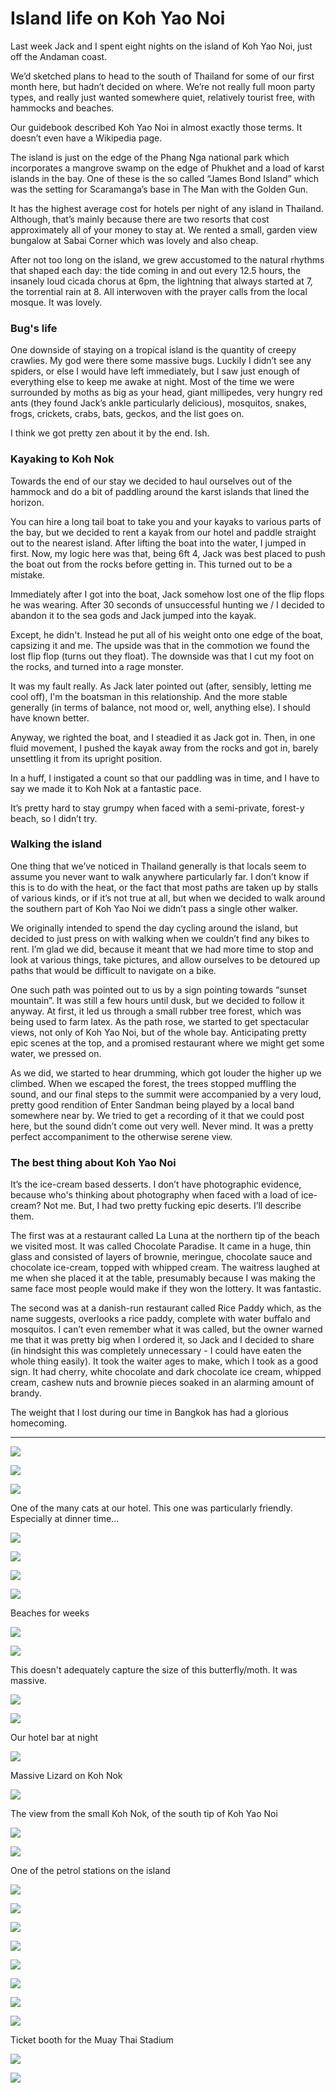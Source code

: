 # Island life on Koh Yao Noi

Last week Jack and I spent eight nights on the island of Koh Yao Noi, just off the Andaman coast.

We’d sketched plans to head to the south of Thailand for some of our first month here, but hadn’t decided on where. We’re not really full moon party types, and really just wanted somewhere quiet, relatively tourist free, with hammocks and beaches.

Our guidebook described Koh Yao Noi in almost exactly those terms. It doesn’t even have a Wikipedia page.

The island is just on the edge of the Phang Nga national park which incorporates a mangrove swamp on the edge of Phukhet and a load of karst islands in the bay. One of these is the so called “James Bond Island” which was the setting for Scaramanga’s base in The Man with the Golden Gun.

It has the highest average cost for hotels per night of any island in Thailand. Although, that’s mainly because there are two resorts that cost approximately all of your money to stay at. We rented a small, garden view bungalow at Sabai Corner which was lovely and also cheap.

After not too long on the island, we grew accustomed to the natural rhythms that shaped each day: the tide coming in and out every 12.5 hours, the insanely loud cicada chorus at 6pm, the lightning that always started at 7, the torrential rain at 8. All interwoven with the prayer calls from the local mosque. It was lovely.

### Bug's life

One downside of staying on a tropical island is the quantity of creepy crawlies. My god were there some massive bugs. Luckily I didn’t see any spiders, or else I would have left immediately, but I saw just enough of everything else to keep me awake at night. Most of the time we were surrounded by moths as big as your head, giant millipedes, very hungry red ants (they found Jack’s ankle particularly delicious), mosquitos, snakes, frogs, crickets, crabs, bats, geckos, and the list goes on.

I think we got pretty zen about it by the end. Ish.

### Kayaking to Koh Nok

Towards the end of our stay we decided to haul ourselves out of the hammock and do a bit of paddling around the karst islands that lined the horizon.

You can hire a long tail boat to take you and your kayaks to various parts of the bay, but we decided to rent a kayak from our hotel and paddle straight out to the nearest island. After lifting the boat into the water, I jumped in first. Now, my logic here was that, being 6ft 4, Jack was best placed to push the boat out from the rocks before getting in. This turned out to be a mistake.

Immediately after I got into the boat, Jack somehow lost one of the flip flops he was wearing. After 30 seconds of unsuccessful hunting we / I decided to abandon it to the sea gods and Jack jumped into the kayak.

Except, he didn't. Instead he put all of his weight onto one edge of the boat, capsizing it and me. The upside was that in the commotion we found the lost flip flop (turns out they float). The downside was that I cut my foot on the rocks, and turned into a rage monster.

It was my fault really. As Jack later pointed out (after, sensibly, letting me cool off), I'm the boatsman in this relationship. And the more stable generally (in terms of balance, not mood or, well, anything else). I should have known better.

Anyway, we righted the boat, and I steadied it as Jack got in. Then, in one fluid movement, I pushed the kayak away from the rocks and got in, barely unsettling it from its upright position.

In a huff, I instigated a count so that our paddling was in time, and I have to say we made it to Koh Nok at a fantastic pace.

It’s pretty hard to stay grumpy when faced with a semi-private, forest-y beach, so I didn’t try.

### Walking the island

One thing that we’ve noticed in Thailand generally is that locals seem to assume you never want to walk anywhere particularly far. I don’t know if this is to do with the heat, or the fact that most paths are taken up by stalls of various kinds, or if it’s not true at all, but when we decided to walk around the southern part of Koh Yao Noi we didn’t pass a single other walker.

We originally intended to spend the day cycling around the island, but decided to just press on with walking when we couldn’t find any bikes to rent. I’m glad we did, because it meant that we had more time to stop and look at various things, take pictures, and allow ourselves to be detoured up paths that would be difficult to navigate on a bike.

One such path was pointed out to us by a sign pointing towards “sunset mountain”. It was still a few hours until dusk, but we decided to follow it anyway. At first, it led us through a small rubber tree forest, which was being used to farm latex. As the path rose, we started to get spectacular views, not only of Koh Yao Noi, but of the whole bay. Anticipating pretty epic scenes at the top, and a promised restaurant where we might get some water, we pressed on.

As we did, we started to hear drumming, which got louder the higher up we climbed. When we escaped the forest, the trees stopped muffling the sound, and our final steps to the summit were accompanied by a very loud, pretty good rendition of Enter Sandman being played by a local band somewhere near by. We tried to get a recording of it that we could post here, but the sound didn’t come out very well. Never mind. It was a pretty perfect accompaniment to the otherwise serene view.

### The best thing about Koh Yao Noi

It’s the ice-cream based desserts. I don’t have photographic evidence, because who's thinking about photography when faced with a load of ice-cream? Not me. But, I had two pretty fucking epic deserts. I’ll describe them.

The first was at a restaurant called La Luna at the northern tip of the beach we visited most. It was called Chocolate Paradise. It came in a huge, thin glass and consisted of layers of brownie, meringue, chocolate sauce and chocolate ice-cream, topped with whipped cream. The waitress laughed at me when she placed it at the table, presumably because I was making the same face most people would make if they won the lottery. It was fantastic.

The second was at a danish-run restaurant called Rice Paddy which, as the name suggests, overlooks a rice paddy, complete with water buffalo and mosquitos. I can’t even remember what it was called, but the owner warned me that it was pretty big when I ordered it, so Jack and I decided to share (in hindsight this was completely unnecessary - I could have eaten the whole thing easily). It took the waiter ages to make, which I took as a good sign. It had cherry, white chocolate and dark chocolate ice cream, whipped cream, cashew nuts and brownie pieces soaked in an alarming amount of brandy.

The weight that I lost during our time in Bangkok has had a glorious homecoming.

---

![](https://dl.dropboxusercontent.com/s/ir9kvrh4inh7ngd/IMG_7661.JPG?dl=0)

![](https://dl.dropboxusercontent.com/s/6jb61lzxdr3r08k/IMG_7663.JPG?dl=0)

![](https://dl.dropboxusercontent.com/s/fy5qmkwfucl6nbx/IMG_7665.JPG?dl=0)

One of the many cats at our hotel. This one was particularly friendly. Especially at dinner time...

![](https://dl.dropboxusercontent.com/s/u74zct97nqb5hth/IMG_7981.jpg?dl=0)

![](https://dl.dropboxusercontent.com/s/itsp4i2zjdent73/IMG_7671.JPG?dl=0)

![](https://dl.dropboxusercontent.com/s/60vkd3peh2kywlx/IMG_7677.JPG?dl=0)

![](https://dl.dropboxusercontent.com/s/buo3b5hgh1f5f89/IMG_7746.JPG?dl=0)

Beaches for weeks

![](https://dl.dropboxusercontent.com/s/9a5znjqdkhhbo60/IMG_7739.JPG?dl=0)

![](https://dl.dropboxusercontent.com/s/v4ejhrny03430v3/IMG_7760.JPG?dl=0)

This doesn't adequately capture the size of this butterfly/moth. It was massive.

![](https://dl.dropboxusercontent.com/s/2bh4b9mz259ihm8/IMG_7780.JPG?dl=0)

![](https://dl.dropboxusercontent.com/s/pel887gj6l8la8a/IMG_7801.JPG?dl=0)

Our hotel bar at night

![](https://dl.dropboxusercontent.com/s/uz3g917ojok5ms8/IMG_7824.JPG?dl=0)

Massive Lizard on Koh Nok

![](https://dl.dropboxusercontent.com/s/kc4coky8b0iqbir/IMG_7828.JPG?dl=0)

The view from the small Koh Nok, of the south tip of Koh Yao Noi

![](https://dl.dropboxusercontent.com/s/dsg8oifk83wvg8h/IMG_7838.JPG?dl=0)

![](https://dl.dropboxusercontent.com/s/s6s0e3uc1z9uhu9/IMG_7851.JPG?dl=0)

One of the petrol stations on the island

![](https://dl.dropboxusercontent.com/s/xy3anap4rah7rmc/IMG_7855.JPG?dl=0)

![](https://dl.dropboxusercontent.com/s/pre45g9es8noi09/IMG_7873.JPG?dl=0)

![](https://dl.dropboxusercontent.com/s/rh9yny2dog7m588/IMG_7884.JPG?dl=0)

![](https://dl.dropboxusercontent.com/s/44j1hei76yln99a/IMG_7888.JPG?dl=0)

![](https://dl.dropboxusercontent.com/s/kjpudego77cox33/IMG_7930.JPG?dl=0)

![](https://dl.dropboxusercontent.com/s/gy968nfpaw5jfp7/IMG_7898.JPG?dl=0)

![](https://dl.dropboxusercontent.com/s/qh576hpcvw9hpaq/IMG_7914.JPG?dl=0)

![](https://dl.dropboxusercontent.com/s/wdcjvae5i6bd3qe/IMG_7943.JPG?dl=0)

Ticket booth for the Muay Thai Stadium

![](https://dl.dropboxusercontent.com/s/pn1gmar9sfdthy4/IMG_7967.JPG?dl=0)

![](https://dl.dropboxusercontent.com/s/cv3kkoa8x0pqi2q/IMG_8005.JPG?dl=0)
